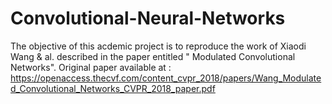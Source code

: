 # Convolutional-Neural-Networks
The objective of this acdemic project is to reproduce the work of Xiaodi Wang & al. described in the paper entitled " Modulated Convolutional Networks".
Original paper available at : https://openaccess.thecvf.com/content_cvpr_2018/papers/Wang_Modulated_Convolutional_Networks_CVPR_2018_paper.pdf
